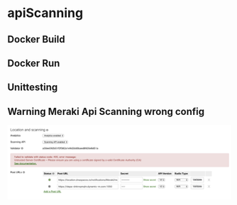 # apiScanning

## Docker Build
## Docker Run
## Unittesting
## Warning Meraki Api Scanning wrong config
![Config in meraki dashboard](images/exampleConfigMeraki.png)
